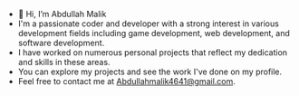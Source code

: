 - 👋 Hi, I’m Abdullah Malik
- I'm a passionate coder and developer with a strong interest in various development fields including game development, web development, and software development.
- I have worked on numerous personal projects that reflect my dedication and skills in these areas. 
- You can explore my projects and see the work I've done on my profile.
- Feel free to contact me at Abdullahmalik4641@gmail.com. 


<!---
ABDmalik6605/ABDmalik6605 is a ✨ special ✨ repository because its `README.md` (this file) appears on your GitHub profile.
You can click the Preview link to take a look at your changes.
--->
